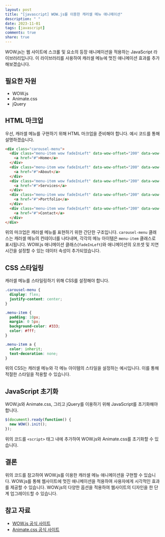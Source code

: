 ```yaml
---
layout: post
title: "[javascript] WOW.js를 이용한 캐러셀 메뉴 애니메이션"
description: " "
date: 2023-11-01
tags: [javascript]
comments: true
share: true
---
```


WOW.js는 웹 사이트에 스크롤 및 요소의 등장 애니메이션을 적용하는 JavaScript 라이브러리입니다. 이 라이브러리를 사용하여 캐러셀 메뉴에 멋진 애니메이션 효과를 추가해보겠습니다.

## 필요한 자원

- WOW.js
- Animate.css
- jQuery

## HTML 마크업

우선, 캐러셀 메뉴를 구현하기 위해 HTML 마크업을 준비해야 합니다. 예시 코드를 통해 설명하겠습니다.

```html
<div class="carousel-menu">
  <div class="menu-item wow fadeInLeft" data-wow-offset="200" data-wow-delay="0.2s">
    <a href="#">Home</a>
  </div>
  <div class="menu-item wow fadeInLeft" data-wow-offset="200" data-wow-delay="0.4s">
    <a href="#">About</a>
  </div>
  <div class="menu-item wow fadeInLeft" data-wow-offset="200" data-wow-delay="0.6s">
    <a href="#">Services</a>
  </div>
  <div class="menu-item wow fadeInLeft" data-wow-offset="200" data-wow-delay="0.8s">
    <a href="#">Portfolio</a>
  </div>
  <div class="menu-item wow fadeInLeft" data-wow-offset="200" data-wow-delay="1s">
    <a href="#">Contact</a>
  </div>
</div>
```

위의 마크업은 캐러셀 메뉴를 표현하기 위한 간단한 구조입니다. `carousel-menu` 클래스는 캐러셀 메뉴의 컨테이너를 나타내며, 각각의 메뉴 아이템은 `menu-item` 클래스로 표시됩니다. WOW.js 애니메이션 클래스(`fadeInLeft`)와 애니메이션의 오프셋 및 지연 시간을 설정할 수 있는 데이터 속성이 추가되었습니다.

## CSS 스타일링

캐러셀 메뉴를 스타일링하기 위해 CSS를 설정해야 합니다.

```css
.carousel-menu {
  display: flex;
  justify-content: center;
}

.menu-item {
  padding: 10px;
  margin: 0 5px;
  background-color: #333;
  color: #fff;
}

.menu-item a {
  color: inherit;
  text-decoration: none;
}
```

위의 CSS는 캐러셀 메뉴와 각 메뉴 아이템의 스타일을 설정하는 예시입니다. 이를 통해 적절한 스타일을 적용할 수 있습니다.

## JavaScript 초기화

WOW.js와 Animate.css, 그리고 jQuery를 이용하기 위해 JavaScript를 초기화해야 합니다.

```javascript
$(document).ready(function() {
  new WOW().init();
});
```

위의 코드를 `<script>` 태그 내에 추가하여 WOW.js와 Animate.css를 초기화할 수 있습니다. 

## 결론

위의 코드를 참고하여 WOW.js를 이용한 캐러셀 메뉴 애니메이션을 구현할 수 있습니다. WOW.js를 통해 웹사이트에 멋진 애니메이션을 적용하여 사용자에게 시각적인 효과를 제공할 수 있습니다. WOW.js의 다양한 옵션을 적용하여 웹사이트의 디자인을 한 단계 업그레이드할 수 있습니다.

## 참고 자료

- [WOW.js 공식 사이트](https://wowjs.uk/)
- [Animate.css 공식 사이트](https://animate.style/)